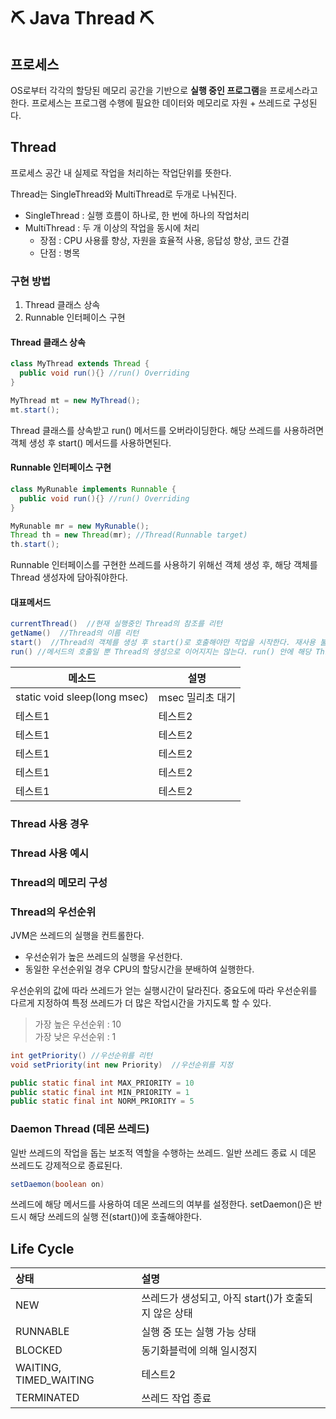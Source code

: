 # ⛏ Java Thread ⛏

## 프로세스
OS로부터 각각의 할당된 메모리 공간을 기반으로 <b>실행 중인 프로그램</b>을 프로세스라고 한다.
프로세스는 프로그램 수행에 필요한 데이터와 메모리로 자원 + 쓰레드로 구성된다.

## Thread
프로세스 공간 내 실제로 작업을 처리하는 작업단위를 뜻한다.

Thread는 SingleThread와 MultiThread로 두개로 나눠진다.  
- SingleThread : 실행 흐름이 하나로, 한 번에 하나의 작업처리
- MultiThread : 두 개 이상의 작업을 동시에 처리
  - 장점 : CPU 사용률 향상, 자원을 효율적 사용, 응답성 향상, 코드 간결
  - 단점 : 병목

### 구현 방법
1. Thread 클래스 상속
2. Runnable 인터페이스 구현

#### Thread 클래스 상속
```java
class MyThread extends Thread {
  public void run(){} //run() Overriding
}

MyThread mt = new MyThread();
mt.start();
```
Thread 클래스를 상속받고 run() 메서드를 오버라이딩한다. 해당 쓰레드를 사용하려면 객체 생성 후 start() 메서드를 사용하면된다.

#### Runnable 인터페이스 구현
```java
class MyRunable implements Runnable {
  public void run(){} //run() Overriding
}

MyRunable mr = new MyRunable();
Thread th = new Thread(mr); //Thread(Runnable target)
th.start();
```
Runnable 인터페이스를 구현한 쓰레드를 사용하기 위해선 객체 생성 후, 해당 객체를 Thread 생성자에 담아줘야한다.

#### 대표메서드
```java
currentThread()  //현재 실행중인 Thread의 참조를 리턴
getName()  //Thread의 이름 리턴
start()  //Thread의 객체를 생성 후 start()로 호출해야만 작업을 시작한다. 재사용 불가하다.
run() //메서드의 호출일 뿐 Thread의 생성으로 이어지지는 않는다. run() 안에 해당 Thread의 작업을 구현한다.
```
|메소드|설명|
|------|---|
|static void sleep(long msec)|msec 밀리초 대기|
|테스트1|테스트2|
|테스트1|테스트2|
|테스트1|테스트2|
|테스트1|테스트2|
|테스트1|테스트2|

### Thread 사용 경우

### Thread 사용 예시

### Thread의 메모리 구성

### Thread의 우선순위
JVM은 쓰레드의 실행을 컨트롤한다.
- 우선순위가 높은 쓰레드의 실행을 우선한다.
- 동일한 우선순위일 경우 CPU의 할당시간을 분배하여 실행한다.

우선순위의 값에 따라 쓰레드가 얻는 실행시간이 달라진다. 중요도에 따라 우선순위를 다르게 지정하여 특정 쓰레드가 더 많은 작업시간을 가지도록 할 수 있다.

> 가장 높은 우선순위 : 10<br>
> 가장 낮은 우선순위 : 1
```java
int getPriority() //우선순위를 리턴
void setPriority(int new Priority)  //우선순위를 지정

public static final int MAX_PRIORITY = 10
public static final int MIN_PRIORITY = 1
public static final int NORM_PRIORITY = 5
```

### Daemon Thread (데몬 쓰레드)
일반 쓰레드의 작업을 돕는 보조적 역할을 수행하는 쓰레드. 일반 쓰레드 종료 시 데몬 쓰레드도 강제적으로 종료된다.
```java
setDaemon(boolean on)
```
쓰레드에 해당 메서드를 사용하여 데몬 쓰레드의 여부를 설정한다. setDaemon()은 반드시 해당 쓰레드의 실행 전(start())에 호출해야한다. 

## Life Cycle
|상태|설명|
|:------|:---|
|NEW|쓰레드가 생성되고, 아직 start()가 호출되지 않은 상태|
|RUNNABLE|실행 중 또는 실행 가능 상태|
|BLOCKED|동기화블럭에 의해 일시정지|
|WAITING, TIMED_WAITING|테스트2|
|TERMINATED|쓰레드 작업 종료|

### 
